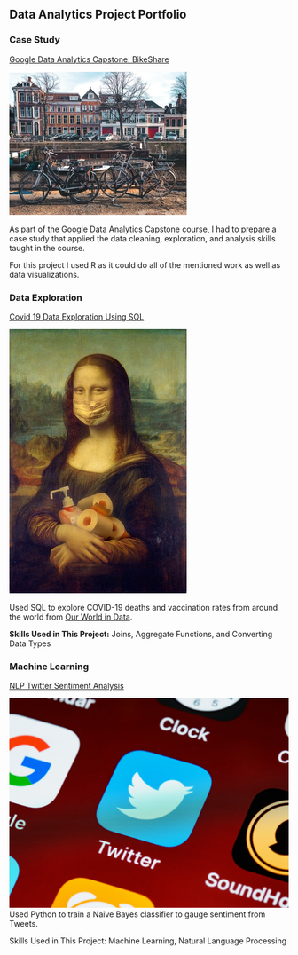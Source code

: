 ## Data Analytics Project Portfolio

### Case Study
[Google Data Analytics Capstone: BikeShare](https://github.com/LEPilk/PortfolioProjects/blob/main/google-data-analytics-capstone-bikeshare.ipynb)

<img src="bike case study thumbnal.jpg"/>

As part of the Google Data Analytics Capstone course, I had to prepare a case study that applied the data cleaning, exploration, and analysis skills taught in the course. 

For this project I used R as it could do all of the mentioned work as well as data visualizations. 

### Data Exploration
[Covid 19 Data Exploration Using SQL](https://github.com/LEPilk/PortfolioProjects/blob/main/Covid%2019%20Data%20Exploration%20Using%20SQL)

<img src="data exploration COVID19 SQL.jpg"/>

Used SQL to explore COVID-19 deaths and vaccination rates from around the world from [Our World in Data](https://https://ourworldindata.org/covid-deaths). 

**Skills Used in This Project:** Joins, Aggregate Functions, and Converting Data Types

### Machine Learning
[NLP Twitter Sentiment Analysis](https://github.com/LEPilk/PortfolioProjects/blob/main/NLP%20Twitter%20Sentiment%20Analysis)

<img src="Twitter Sentiment Analysis.jpg"/>
Used Python to train a Naive Bayes classifier to gauge sentiment from Tweets.

Skills Used in This Project: Machine Learning, Natural Language Processing


